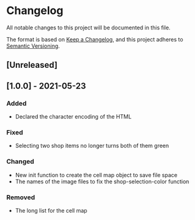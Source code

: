 # Changelog
All notable changes to this project will be documented in this file.

The format is based on [Keep a Changelog](https://keepachangelog.com/en/1.0.0/),
and this project adheres to [Semantic Versioning](https://semver.org/spec/v2.0.0.html).

## [Unreleased]

## [1.0.0] - 2021-05-23
### Added
- Declared the character encoding of the HTML

### Fixed
- Selecting two shop items no longer turns both of them green

### Changed
- New init function to create the cell map object to save file space
- The names of the image files to fix the shop-selection-color function

### Removed
- The long list for the cell map
